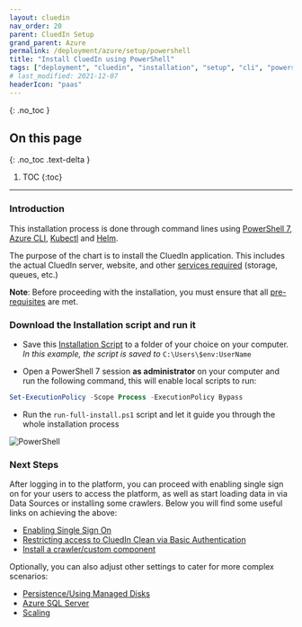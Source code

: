 ```yaml
---
layout: cluedin
nav_order: 20
parent: CluedIn Setup
grand_parent: Azure
permalink: /deployment/azure/setup/powershell
title: "Install CluedIn using PowerShell"
tags: ["deployment", "cluedin", "installation", "setup", "cli", "powershell"]
# last_modified: 2021-12-07
headerIcon: "paas"
---
```


{: .no_toc }
## On this page
{: .no_toc .text-delta }
1. TOC
{:toc}

---
### Introduction

This installation process is done through command lines using [PowerShell 7](https://docs.microsoft.com/en-us/powershell/scripting/install/installing-powershell?view=powershell-7), [Azure CLI](https://docs.microsoft.com/en-us/cli/azure/install-azure-cli), [Kubectl](https://kubernetes.io/docs/tasks/tools/install-kubectl/#install-kubectl) and [Helm](https://helm.sh/).

The purpose of the chart is to install the CluedIn application. This includes the actual CluedIn server, website, and other [services required](../../getting-started) (storage, queues, etc.)

**Note**: Before proceeding with the installation, you must ensure that all [pre-requisites](../setup#pre-requisites--preparation) are met.

### Download the Installation script and run it

- Save this <a href="../../../assets/ps1/run-full-install.ps1" download>Installation Script</a> to a folder of your choice on your computer. *In this example, the script is saved to* `C:\Users\$env:UserName`

- Open a PowerShell 7 session **as administrator** on your computer and run the following command, this will enable local scripts to run:
```powershell
Set-ExecutionPolicy -Scope Process -ExecutionPolicy Bypass
```
- Run the `run-full-install.ps1` script and let it guide you through the whole installation process

![PowerShell](../../../assets/images/deployment/step-by-step-install/70-run-full-install-script.png)

### Next Steps

After logging in to the platform, you can proceed with enabling single sign on for your users to access the platform, as well as start loading data in via Data Sources or installing some crawlers. 
Below you will find some useful links on achieving the above:
- [Enabling Single Sign On](/administration/authentication)
- [Restricting access to CluedIn Clean via Basic Authentication](../../../kb/basic-auth-cluedin-clean)
- [Install a crawler/custom component](/integration/install-integrations)

Optionally, you can also adjust other settings to cater for more complex scenarios:
- [Persistence/Using Managed Disks](/deployment/kubernetes/persistence)
- [Azure SQL Server](/deployment/kubernetes/sql)
- [Scaling](/deployment/kubernetes/scaling)
